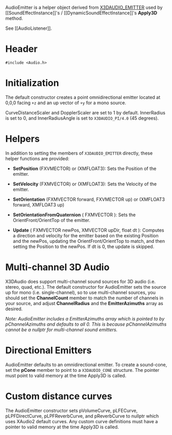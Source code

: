 AudioEmitter is a helper object derived from [X3DAUDIO_EMITTER](http://msdn.microsoft.com/en-us/library/windows/desktop/microsoft.directx_sdk.x3daudio.x3daudio_emitter.aspx) used by [[SoundEffectInstance]]'s / [[DynamicSoundEffectInstance]]'s **Apply3D** method.

See [[AudioListener]].

# Header
    #include <Audio.h>

# Initialization

The default constructor creates a point omnidirectional emitter located at 0,0,0  facing ``+z`` and an up vector of ``+y`` for a mono source. 

CurveDistanceScaler and DopplerScaler are set to 1 by default. InnerRadius is set to 0, and InnerRadiusAngle is set to ``X3DAUDIO_PI/4.0`` (45 degrees).

# Helpers
In addition to setting the members of ``X3DAUDIO_EMITTER`` directly, these helper functions are provided:

* **SetPosition** (FXVMECTOR) or (XMFLOAT3): Sets the Position of the emitter.

* **SetVelocity** (FXMVECTOR) or (XMFLOAT3): Sets the Velocity of the emitter.

* **SetOrientation** (FXMVECTOR forward, FXVMECTOR up) or (XMFLOAT3 forward, XMFLOAT3 up)
* **SetOrientationFromQuaternion** ( FXMVECTOR ): Sets the OrientFront/OrientTop of the emitter.

* **Update** ( FXMVECTOR newPos, XMVECTOR upDir, float dt ): Computes a direction and velocity for the emitter based on the existing Position and the newPos, updating the OrientFront/OrientTop to match, and then setting the Position to the newPos. If dt is 0, the update is skipped.

# Multi-channel 3D Audio
X3DAudio does support multi-channel sound sources for 3D audio (i.e. stereo, quad, etc.). The default constructor for AudioEmitter sets the source up for mono (i.e. single-channel), so to use multi-channel sources, you should set the **ChannelCount** member to match the number of channels in your source, and adjust **ChannelRadius** and the **EmitterAzimuths** array as desired.

_Note: AudioEmitter includes a EmitterAzimuths array which is pointed to by pChannelAzimuths and defaults to all 0. This is because pChannelAzimuths cannot be a nullptr for multi-channel sound emitters._

# Directional Emitters
AudioEmitter defaults to an omnidirectional emitter. To create a sound-cone, set the **pCone** member to point to a ``X3DAUDIO_CONE`` structure. The pointer must point to valid memory at the time Apply3D is called.

# Custom distance curves
The AudioEmitter constructor sets pVolumeCurve, pLFECurve, pLPFDirectCurve, pLPFReverbCurve, and pReverbCurve to nullptr which uses XAudio2 default curves.  Any custom curve definitions must have a pointer to valid memory at the time Apply3D is called.
